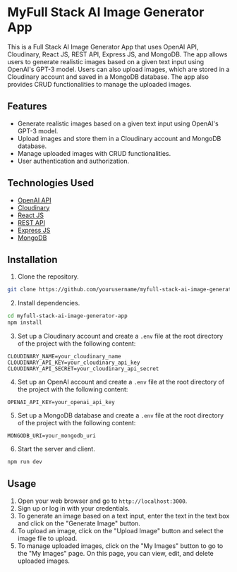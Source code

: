 # MyFull Stack AI Image Generator App

This is a Full Stack AI Image Generator App that uses OpenAI API, Cloudinary, React JS, REST API, Express JS, and MongoDB. The app allows users to generate realistic images based on a given text input using OpenAI's GPT-3 model. Users can also upload images, which are stored in a Cloudinary account and saved in a MongoDB database. The app also provides CRUD functionalities to manage the uploaded images.

## Features

- Generate realistic images based on a given text input using OpenAI's GPT-3 model.
- Upload images and store them in a Cloudinary account and MongoDB database.
- Manage uploaded images with CRUD functionalities.
- User authentication and authorization.

## Technologies Used

- [OpenAI API](https://openai.com/)
- [Cloudinary](https://cloudinary.com/)
- [React JS](https://reactjs.org/)
- [REST API](https://restfulapi.net/)
- [Express JS](https://expressjs.com/)
- [MongoDB](https://www.mongodb.com/)

## Installation

1. Clone the repository.

```bash
git clone https://github.com/yourusername/myfull-stack-ai-image-generator-app.git
```

2. Install dependencies.

```bash
cd myfull-stack-ai-image-generator-app
npm install
```

3. Set up a Cloudinary account and create a `.env` file at the root directory of the project with the following content:

```
CLOUDINARY_NAME=your_cloudinary_name
CLOUDINARY_API_KEY=your_cloudinary_api_key
CLOUDINARY_API_SECRET=your_cloudinary_api_secret
```

4. Set up an OpenAI account and create a `.env` file at the root directory of the project with the following content:

```
OPENAI_API_KEY=your_openai_api_key
```

5. Set up a MongoDB database and create a `.env` file at the root directory of the project with the following content:

```
MONGODB_URI=your_mongodb_uri
```

6. Start the server and client.

```bash
npm run dev
```

## Usage

1. Open your web browser and go to `http://localhost:3000`.
2. Sign up or log in with your credentials.
3. To generate an image based on a text input, enter the text in the text box and click on the "Generate Image" button.
4. To upload an image, click on the "Upload Image" button and select the image file to upload.
5. To manage uploaded images, click on the "My Images" button to go to the "My Images" page. On this page, you can view, edit, and delete uploaded images.




